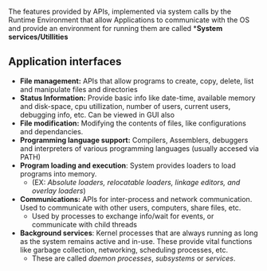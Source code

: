 The features provided by APIs, implemented via system calls by the Runtime Environment that allow Applications to communicate with the OS and provide an environment for running them are called ***System services/Utillities**

## Application interfaces
- **File management:** APIs that allow programs to create, copy, delete, list and manipulate files and directories
- **Status Information:** Provide basic info like date-time, available memory and disk-space, cpu utillization, number of users, current users, debugging info, etc. Can be viewed in GUI also
- **File modification:** Modifying the contents of files, like configurations and dependancies.
- **Programming language support:** Compilers, Assemblers, debuggers and interpreters of various programming languages (usually accesed via PATH)
- **Program loading and execution**: System provides loaders to load programs into memory.
	- (EX: *Absolute loaders, relocatable loaders, linkage editors, and overlay loaders*)
- **Communications:** APIs for inter-process and network communication. Used to communicate with other users, computers, share files, etc.
	- Used by processes to exchange info/wait for events, or communicate with child threads
- **Background services**: Kernel processes that are always running as long as the system remains active and in-use. These provide vital functions like garbage collection, networking, scheduling processes, etc. 
	- These are called *daemon processes*, *subsystems* or *services*.
